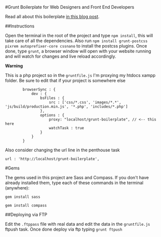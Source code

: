 #Grunt Boilerplate for Web Designers and Front End Developers

Read all about this boilerplate [in this blog post](http://valeriopierbattista.com/blog/grunt-boilerplate-for-front-end-developers-and-webdesigners).

##Instructions

Open the terminal in the root of the project and type `npm install`, this will take care of all the dependencies.
Also run ```npm install grunt-postcss pixrem autoprefixer-core cssnano``` to install the postcss plugins.
Once done, type `grunt`, a browser window will open with your website running and will watch for changes and live reload accordingly.

**Warning**

This is a php project so in the `gruntfile.js` I'm proxying my htdocs xampp folder.
Be sure to edit that if your project is somewhere else 

```
		browserSync : {
			dev : {
				bsFiles : {
					src : ['css/*.css', 'images/*.*', 'js/build/production.min.js', '*.php', 'includes/*.php']
				},
				options : {
					proxy: "localhost/grunt-boilerplate", // <-- this here					
					watchTask : true 
				}
			}
		}

```
Also consider changing the url line in the penthouse task

```
url : 'http://localhost/grunt-boilerplate',
```

#Gems

The gems used in this project are Sass and Compass. If you don't have already installed them, type each of these commands in the terminal (anywhere):

`gem install sass` 

`gem install compass`

##Deploying via FTP

Edit the `.ftppass` file with real data and edit the data in the `gruntfile.js` ftpush task. Once done deploy via ftp typing `grunt ftpush`